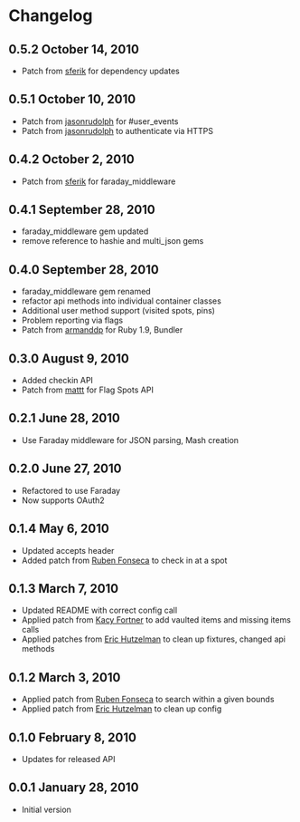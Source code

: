 # Changelog
## 0.5.2 October 14, 2010
  * Patch from [sferik](http://github.com/sferik) for dependency updates
## 0.5.1 October 10, 2010
  * Patch from [jasonrudolph](http://github.com/jasonrudolph) for #user_events
  * Patch from [jasonrudolph](http://github.com/jasonrudolph) to authenticate via HTTPS
## 0.4.2 October 2, 2010
  * Patch from [sferik](http://github.com/sferik) for faraday_middleware
## 0.4.1 September 28, 2010
  * faraday_middleware gem updated
  * remove reference to hashie and multi_json gems
## 0.4.0 September 28, 2010
  * faraday_middleware gem renamed
  * refactor api methods into individual container classes
  * Additional user method support (visited spots, pins)
  * Problem reporting via flags
  * Patch from [armanddp](http://github.com/armanddp) for Ruby 1.9, Bundler
## 0.3.0 August 9, 2010
  * Added checkin API
  * Patch from [mattt](http://github.com/mattt) for Flag Spots API
## 0.2.1 June 28, 2010
  * Use Faraday middleware for JSON parsing, Mash creation
## 0.2.0 June 27, 2010
  * Refactored to use Faraday
  * Now supports OAuth2
## 0.1.4 May 6, 2010
  * Updated accepts header
  * Added patch from [Ruben Fonseca](http://github.com/rubenfonseca) to check in at a spot
## 0.1.3 March 7, 2010
  * Updated README with correct config call
  * Applied patch from [Kacy Fortner](http://github.com/kacy) to add vaulted items and missing items calls
  * Applied patches from [Eric Hutzelman](http://github.com/ehutzelman) to clean up fixtures, changed api methods
## 0.1.2 March 3, 2010

  * Applied patch from [Ruben Fonseca](http://github.com/rubenfonseca) to search within a given bounds
  * Applied patch from [Eric Hutzelman](http://github.com/ehutzelman) to clean up config

## 0.1.0 February 8, 2010

  * Updates for released API

## 0.0.1 January 28, 2010
  * Initial version